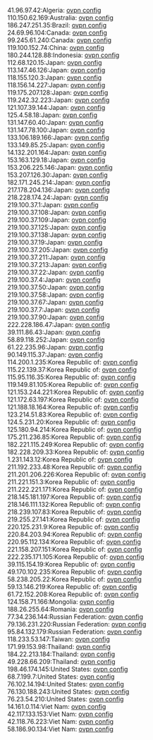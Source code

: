 41.96.97.42:Algeria: [ovpn config](vpn/41_96_97_42.ovpn)  
110.150.62.169:Australia: [ovpn config](vpn/110_150_62_169.ovpn)  
186.247.251.35:Brazil: [ovpn config](vpn/186_247_251_35.ovpn)  
24.69.96.104:Canada: [ovpn config](vpn/24_69_96_104.ovpn)  
99.245.61.240:Canada: [ovpn config](vpn/99_245_61_240.ovpn)  
119.100.152.74:China: [ovpn config](vpn/119_100_152_74.ovpn)  
180.244.128.88:Indonesia: [ovpn config](vpn/180_244_128_88.ovpn)  
112.68.120.15:Japan: [ovpn config](vpn/112_68_120_15.ovpn)  
113.147.46.126:Japan: [ovpn config](vpn/113_147_46_126.ovpn)  
118.155.120.3:Japan: [ovpn config](vpn/118_155_120_3.ovpn)  
118.156.14.227:Japan: [ovpn config](vpn/118_156_14_227.ovpn)  
119.175.207.128:Japan: [ovpn config](vpn/119_175_207_128.ovpn)  
119.242.32.223:Japan: [ovpn config](vpn/119_242_32_223.ovpn)  
121.107.39.144:Japan: [ovpn config](vpn/121_107_39_144.ovpn)  
125.4.58.18:Japan: [ovpn config](vpn/125_4_58_18.ovpn)  
131.147.60.40:Japan: [ovpn config](vpn/131_147_60_40.ovpn)  
131.147.78.100:Japan: [ovpn config](vpn/131_147_78_100.ovpn)  
133.106.189.166:Japan: [ovpn config](vpn/133_106_189_166.ovpn)  
133.149.85.25:Japan: [ovpn config](vpn/133_149_85_25.ovpn)  
14.132.201.164:Japan: [ovpn config](vpn/14_132_201_164.ovpn)  
153.163.129.18:Japan: [ovpn config](vpn/153_163_129_18.ovpn)  
153.206.225.146:Japan: [ovpn config](vpn/153_206_225_146.ovpn)  
153.207.126.30:Japan: [ovpn config](vpn/153_207_126_30.ovpn)  
182.171.245.214:Japan: [ovpn config](vpn/182_171_245_214.ovpn)  
217.178.204.136:Japan: [ovpn config](vpn/217_178_204_136.ovpn)  
218.228.174.24:Japan: [ovpn config](vpn/218_228_174_24.ovpn)  
219.100.37.1:Japan: [ovpn config](vpn/219_100_37_1.ovpn)  
219.100.37.108:Japan: [ovpn config](vpn/219_100_37_108.ovpn)  
219.100.37.109:Japan: [ovpn config](vpn/219_100_37_109.ovpn)  
219.100.37.125:Japan: [ovpn config](vpn/219_100_37_125.ovpn)  
219.100.37.138:Japan: [ovpn config](vpn/219_100_37_138.ovpn)  
219.100.37.19:Japan: [ovpn config](vpn/219_100_37_19.ovpn)  
219.100.37.205:Japan: [ovpn config](vpn/219_100_37_205.ovpn)  
219.100.37.211:Japan: [ovpn config](vpn/219_100_37_211.ovpn)  
219.100.37.213:Japan: [ovpn config](vpn/219_100_37_213.ovpn)  
219.100.37.22:Japan: [ovpn config](vpn/219_100_37_22.ovpn)  
219.100.37.4:Japan: [ovpn config](vpn/219_100_37_4.ovpn)  
219.100.37.50:Japan: [ovpn config](vpn/219_100_37_50.ovpn)  
219.100.37.58:Japan: [ovpn config](vpn/219_100_37_58.ovpn)  
219.100.37.67:Japan: [ovpn config](vpn/219_100_37_67.ovpn)  
219.100.37.7:Japan: [ovpn config](vpn/219_100_37_7.ovpn)  
219.100.37.90:Japan: [ovpn config](vpn/219_100_37_90.ovpn)  
222.228.186.47:Japan: [ovpn config](vpn/222_228_186_47.ovpn)  
39.111.86.43:Japan: [ovpn config](vpn/39_111_86_43.ovpn)  
58.89.118.252:Japan: [ovpn config](vpn/58_89_118_252.ovpn)  
61.22.235.96:Japan: [ovpn config](vpn/61_22_235_96.ovpn)  
90.149.115.37:Japan: [ovpn config](vpn/90_149_115_37.ovpn)  
114.200.1.235:Korea Republic of: [ovpn config](vpn/114_200_1_235.ovpn)  
115.22.139.37:Korea Republic of: [ovpn config](vpn/115_22_139_37.ovpn)  
115.95.116.35:Korea Republic of: [ovpn config](vpn/115_95_116_35.ovpn)  
119.149.81.105:Korea Republic of: [ovpn config](vpn/119_149_81_105.ovpn)  
121.153.244.221:Korea Republic of: [ovpn config](vpn/121_153_244_221.ovpn)  
121.172.63.197:Korea Republic of: [ovpn config](vpn/121_172_63_197.ovpn)  
121.188.18.164:Korea Republic of: [ovpn config](vpn/121_188_18_164.ovpn)  
123.214.51.83:Korea Republic of: [ovpn config](vpn/123_214_51_83.ovpn)  
124.5.231.20:Korea Republic of: [ovpn config](vpn/124_5_231_20.ovpn)  
125.180.94.214:Korea Republic of: [ovpn config](vpn/125_180_94_214.ovpn)  
175.211.236.85:Korea Republic of: [ovpn config](vpn/175_211_236_85.ovpn)  
182.221.115.249:Korea Republic of: [ovpn config](vpn/182_221_115_249.ovpn)  
182.228.209.33:Korea Republic of: [ovpn config](vpn/182_228_209_33.ovpn)  
1.231.143.12:Korea Republic of: [ovpn config](vpn/1_231_143_12.ovpn)  
211.192.233.48:Korea Republic of: [ovpn config](vpn/211_192_233_48.ovpn)  
211.201.206.226:Korea Republic of: [ovpn config](vpn/211_201_206_226.ovpn)  
211.221.151.3:Korea Republic of: [ovpn config](vpn/211_221_151_3.ovpn)  
211.222.221.171:Korea Republic of: [ovpn config](vpn/211_222_221_171.ovpn)  
218.145.181.197:Korea Republic of: [ovpn config](vpn/218_145_181_197.ovpn)  
218.146.111.132:Korea Republic of: [ovpn config](vpn/218_146_111_132.ovpn)  
218.239.107.83:Korea Republic of: [ovpn config](vpn/218_239_107_83.ovpn)  
219.255.27.141:Korea Republic of: [ovpn config](vpn/219_255_27_141.ovpn)  
220.125.231.9:Korea Republic of: [ovpn config](vpn/220_125_231_9.ovpn)  
220.84.203.94:Korea Republic of: [ovpn config](vpn/220_84_203_94.ovpn)  
220.95.112.134:Korea Republic of: [ovpn config](vpn/220_95_112_134.ovpn)  
221.158.207.151:Korea Republic of: [ovpn config](vpn/221_158_207_151.ovpn)  
222.235.171.105:Korea Republic of: [ovpn config](vpn/222_235_171_105.ovpn)  
39.115.154.19:Korea Republic of: [ovpn config](vpn/39_115_154_19.ovpn)  
49.170.102.235:Korea Republic of: [ovpn config](vpn/49_170_102_235.ovpn)  
58.238.205.22:Korea Republic of: [ovpn config](vpn/58_238_205_22.ovpn)  
59.13.146.219:Korea Republic of: [ovpn config](vpn/59_13_146_219.ovpn)  
61.72.152.208:Korea Republic of: [ovpn config](vpn/61_72_152_208.ovpn)  
124.158.71.166:Mongolia: [ovpn config](vpn/124_158_71_166.ovpn)  
188.26.255.64:Romania: [ovpn config](vpn/188_26_255_64.ovpn)  
77.34.236.144:Russian Federation: [ovpn config](vpn/77_34_236_144.ovpn)  
79.136.231.220:Russian Federation: [ovpn config](vpn/79_136_231_220.ovpn)  
95.84.132.179:Russian Federation: [ovpn config](vpn/95_84_132_179.ovpn)  
118.233.53.147:Taiwan: [ovpn config](vpn/118_233_53_147.ovpn)  
171.99.153.98:Thailand: [ovpn config](vpn/171_99_153_98.ovpn)  
184.22.213.184:Thailand: [ovpn config](vpn/184_22_213_184.ovpn)  
49.228.66.209:Thailand: [ovpn config](vpn/49_228_66_209.ovpn)  
198.46.174.145:United States: [ovpn config](vpn/198_46_174_145.ovpn)  
68.7.199.7:United States: [ovpn config](vpn/68_7_199_7.ovpn)  
76.102.14.194:United States: [ovpn config](vpn/76_102_14_194.ovpn)  
76.130.188.243:United States: [ovpn config](vpn/76_130_188_243.ovpn)  
76.23.54.210:United States: [ovpn config](vpn/76_23_54_210.ovpn)  
14.161.0.114:Viet Nam: [ovpn config](vpn/14_161_0_114.ovpn)  
42.117.133.153:Viet Nam: [ovpn config](vpn/42_117_133_153.ovpn)  
42.118.76.223:Viet Nam: [ovpn config](vpn/42_118_76_223.ovpn)  
58.186.90.134:Viet Nam: [ovpn config](vpn/58_186_90_134.ovpn)  
